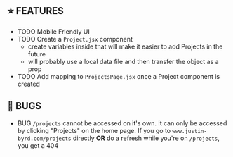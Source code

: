 ## ⭐️ FEATURES

- TODO Mobile Friendly UI
- TODO Create a `Project.jsx` component
  - create variables inside that will make it easier to add Projects in the future
  - will probably use a local data file and then transfer the object as a prop
- TODO Add mapping to `ProjectsPage.jsx` once a Project component is created

## 🐞 BUGS

- BUG `/projects` cannot be accessed on it's own. It can only be accessed by clicking "Projects" on the home page. If you go to `www.justin-byrd.com/projects` directly **OR** do a refresh while you're on `/projects`, you get a 404
